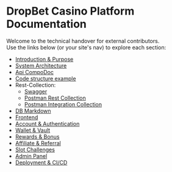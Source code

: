# DropBet Casino Platform Documentation

Welcome to the technical handover for external contributors.  
Use the links below (or your site's nav) to explore each section:

- [Introduction & Purpose](introduction.md)
- [System Architecture](system-architecture.md)
- [Api CompoDoc](api-docs/index.html)
- [Code structure example](https://github.com/Evo-verse/Dropbet.com/blob/main/code-examples/api-sportbook)
- Rest-Collection:
  - [Swagger](https://api.dropbet-stage.com/swagger/#/)
  - [Postman Rest Collection](https://github.com/Evo-verse/Dropbet.com/blob/main/docs/postman-collections/Dropbet-rest-api.postman_collection.json)
  - [Postman Integration Collection](https://github.com/Evo-verse/Dropbet.com/blob/main/docs/postman-collections/Dropbet-integration-api.postman_collection.json)
- [DB Markdown](db-schema-documentation.md)
- [Frontend](frontend.md)
- [Account & Authentication](authentication.md)
- [Wallet & Vault](wallet-vault.md)
- [Rewards & Bonus](rewards-bonus.md)
- [Affiliate & Referral](affiliate-referral.md)
- [Slot Challenges](challenges.md)
- [Admin Panel](admin-panel.md)
- [Deployment & CI/CD](deployment-cicd.md)
